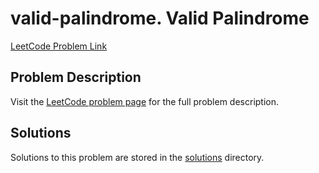 # valid-palindrome. Valid Palindrome

[LeetCode Problem Link](https://leetcode.com/problems/valid_palindrome/)

## Problem Description

Visit the [LeetCode problem page](https://leetcode.com/problems/valid_palindrome/) for the full problem description.

## Solutions

Solutions to this problem are stored in the [solutions](./solutions) directory.

